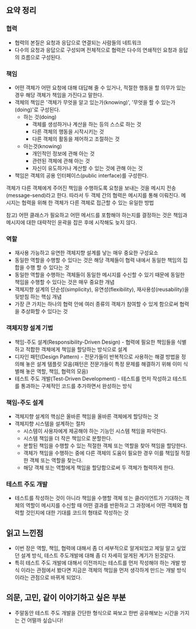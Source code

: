 ## 요약 정리

### 협력
- 협력의 본질은 요청과 응답으로 연결되는 사람들의 네트워크
- 다수의 요청과 응답으로 구성되며 전체적으로 협력은 다수의 연쇄적인 요청과 응답의 흐름으로 구성된다.

### 책임
- 어떤 객체가 어떤 요청에 대해 대답해 줄 수 있거나, 적절한 행동을 할 의무가 있는 경우 해당 객체가 책임을 가진다고 말한다.
- 객체의 책임은 '객체가 무엇을 알고 있는가(knowing)', '무엇을 할 수 있는가(doing)'로 구성된다.
	- 하는 것(doing)
		- 객체를 생성하거나 계산을 하는 등의 스스로 하는 것
		- 다른 객체의 행동을 시작시키는 것
		- 다른 객체의 활동을 제어하고 조절하는 것
	- 아는것(knowing)
		- 개인적인 정보에 관해 아는 것
		- 관련된 객체에 관해 아는 것
		- 자신이 유도하거나 계산할 수 있는 것에 관해 아는 것
- 책임은 객체의 공용 인터페이스(public interface)를 구성한다.

객체가 다른 객체에게 주어진 책임을 수행하도록 요청을 보내는 것을 메시지 전송(message-send)라고 한다. 따라서 두 객체 간의 협력은 메시지를 통해 이뤄진다.
메시지는 협력을 위해 한 객체가 다른 객체로 접근할 수 있는 유일한 방법

참고) 어떤 클래스가 필요하고 어떤 메서드를 포함해야 하는지를 결정하는 것은 책임과 메시지에 대한 대략적인 윤곽을 잡은 후에 시작해도 늦지 않다.

### 역할
- 재사용 가능하고 유연한 객체지향 설계를 낳는 매우 중요한 구성요소
- 동일한 역할을 수행할 수 있다는 것은 해당 객체들이 협력 내에서 동일한 책임의 집합을 수행 할 수 있다는 것
- 동일한 역할을 수행하는 객체들이 동일한 메시지를 수신할 수 있기 때문에 동일한 책임을 수행할 수 있다는 것은 매우 중요한 개념
- 객체지향 설계의 단순성(simplicity), 유연성(flexibility), 재사용성(reusability)을 뒷받침 하는 핵심 개념
- 가장 큰 가치는 하나의 협력 안에 여러 종류의 객체가 참여할 수 있게 함으로써 협력을 추상화할 수 있다는 것

### 객체지향 설계 기법
- 책임-주도 설계(Responsibility-Driven Design) - 협력에 필요한 책임들을 식별하고 적합한 객체에게 책임을 할당하는 방식으로 설계
- 디자인 패턴(Design Pattern) - 전문가들이 반복적으로 사용하는 해결 방법을 정의해 놓은 설계 템플릿 모음(패턴은 전문가들이 특정 문제를 해결하기 위해 이미 식별해 놓은 역할, 책임, 협력의 모음)
- 테스트 주도 개발(Test-Driven Development) - 테스트를 먼저 작성하고 테스트를 통과하는 구체적인 코드를 추가하면서 완성하는 방식

### 책임-주도 설계
- 객체지향 설계의 핵심은 올바른 책임을 올바른 객체에게 할당하는 것
- 객체지향 시스템을 설계하는 절차
	- 시스템이 사용자에게 제공해야 하는 기능인 시스템 책임을 파악한다.
	- 시스템 책임을 더 작은 책임으로 분할한다.
	- 분할된 책임을 수행할 수 있는 적절한 객체 또는 역할을 찾아 책임을 할당한다.
	- 객체가 책임을 수행하는 중에 다른 객체의 도움이 필요한 경우 이를 책임질 적절한 객체 또는 역할을 찾는다.
	- 해당 객체 또는 역할에게 책임을 할당함으로써 두 객체가 협력하게 한다.

### 테스트 주도 개발
- 테스트를 작성하는 것이 아니라 책임을 수행할 객체 또는 클라이언트가 기대하는 객체의 역할이 메시지를 수신할 때 어떤 결과를 반환하고 그 과정에서 어떤 객체와 협력할 것인지에 대한 기대를 코드의 형태로 작성하는 것

## 읽고 느낀점
- 이번 장은 역할, 책임, 협력에 대해서 좀 더 세부적으로 알게되었고 제일 알고 싶었던 설계 방식, 테스트 주도개발에 대해 좀 더 자세히 알게된 계기가 된것같다.
- 특히 테스트 주도 개발에 대해서 이전까지는 테스트를 먼저 작성해야 하는 개발 방식 이라는 관점에서 봤다면 지금은 객체의 책임을 먼저 생각하게 만드는 개발 방식이라는 관점으로 바뀌게 되었다.

## 의문, 고민, 같이 이야기하고 싶은 부분
- 주말동안 테스트 주도 개발을 간단한 형식으로 짜보고 한번 공유해보는 시간을 가지는 건 어떨까 싶습니다!